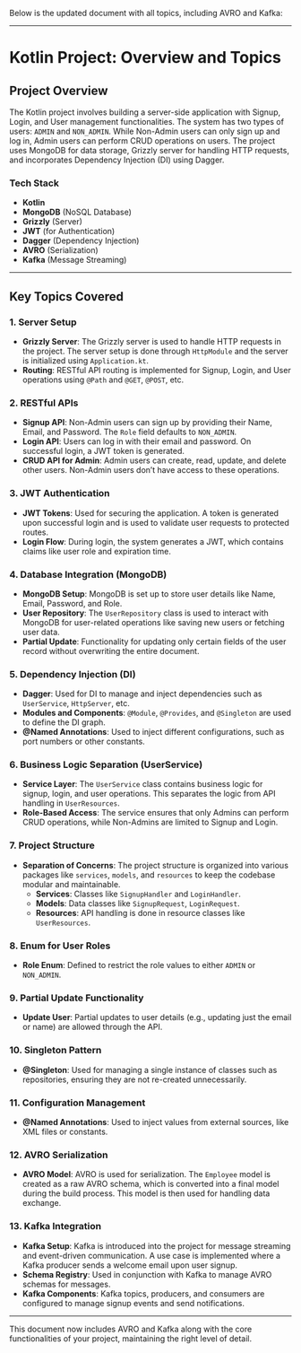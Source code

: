 Below is the updated document with all topics, including AVRO and Kafka:

---

# **Kotlin Project: Overview and Topics**

## **Project Overview**
The Kotlin project involves building a server-side application with Signup, Login, and User management functionalities. The system has two types of users: `ADMIN` and `NON_ADMIN`. While Non-Admin users can only sign up and log in, Admin users can perform CRUD operations on users. The project uses MongoDB for data storage, Grizzly server for handling HTTP requests, and incorporates Dependency Injection (DI) using Dagger.

### **Tech Stack**
- **Kotlin**
- **MongoDB** (NoSQL Database)
- **Grizzly** (Server)
- **JWT** (for Authentication)
- **Dagger** (Dependency Injection)
- **AVRO** (Serialization)
- **Kafka** (Message Streaming)

---

## **Key Topics Covered**

### 1. **Server Setup**
- **Grizzly Server**: The Grizzly server is used to handle HTTP requests in the project. The server setup is done through `HttpModule` and the server is initialized using `Application.kt`.
- **Routing**: RESTful API routing is implemented for Signup, Login, and User operations using `@Path` and `@GET`, `@POST`, etc.

### 2. **RESTful APIs**
- **Signup API**: Non-Admin users can sign up by providing their Name, Email, and Password. The `Role` field defaults to `NON_ADMIN`.
- **Login API**: Users can log in with their email and password. On successful login, a JWT token is generated.
- **CRUD API for Admin**: Admin users can create, read, update, and delete other users. Non-Admin users don’t have access to these operations.

### 3. **JWT Authentication**
- **JWT Tokens**: Used for securing the application. A token is generated upon successful login and is used to validate user requests to protected routes.
- **Login Flow**: During login, the system generates a JWT, which contains claims like user role and expiration time.

### 4. **Database Integration (MongoDB)**
- **MongoDB Setup**: MongoDB is set up to store user details like Name, Email, Password, and Role.
- **User Repository**: The `UserRepository` class is used to interact with MongoDB for user-related operations like saving new users or fetching user data.
- **Partial Update**: Functionality for updating only certain fields of the user record without overwriting the entire document.

### 5. **Dependency Injection (DI)**
- **Dagger**: Used for DI to manage and inject dependencies such as `UserService`, `HttpServer`, etc.
- **Modules and Components**: `@Module`, `@Provides`, and `@Singleton` are used to define the DI graph.
- **@Named Annotations**: Used to inject different configurations, such as port numbers or other constants.

### 6. **Business Logic Separation (UserService)**
- **Service Layer**: The `UserService` class contains business logic for signup, login, and user operations. This separates the logic from API handling in `UserResources`.
- **Role-Based Access**: The service ensures that only Admins can perform CRUD operations, while Non-Admins are limited to Signup and Login.

### 7. **Project Structure**
- **Separation of Concerns**: The project structure is organized into various packages like `services`, `models`, and `resources` to keep the codebase modular and maintainable.
  - **Services**: Classes like `SignupHandler` and `LoginHandler`.
  - **Models**: Data classes like `SignupRequest`, `LoginRequest`.
  - **Resources**: API handling is done in resource classes like `UserResources`.

### 8. **Enum for User Roles**
- **Role Enum**: Defined to restrict the role values to either `ADMIN` or `NON_ADMIN`.

### 9. **Partial Update Functionality**
- **Update User**: Partial updates to user details (e.g., updating just the email or name) are allowed through the API.

### 10. **Singleton Pattern**
- **@Singleton**: Used for managing a single instance of classes such as repositories, ensuring they are not re-created unnecessarily.

### 11. **Configuration Management**
- **@Named Annotations**: Used to inject values from external sources, like XML files or constants.

### 12. **AVRO Serialization**
- **AVRO Model**: AVRO is used for serialization. The `Employee` model is created as a raw AVRO schema, which is converted into a final model during the build process. This model is then used for handling data exchange.

### 13. **Kafka Integration**
- **Kafka Setup**: Kafka is introduced into the project for message streaming and event-driven communication. A use case is implemented where a Kafka producer sends a welcome email upon user signup.
- **Schema Registry**: Used in conjunction with Kafka to manage AVRO schemas for messages.
- **Kafka Components**: Kafka topics, producers, and consumers are configured to manage signup events and send notifications.

---

This document now includes AVRO and Kafka along with the core functionalities of your project, maintaining the right level of detail.
